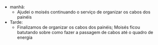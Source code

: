 - manhã:
	- Ajudei o moisés continuando o serviço de organizar os cabos dos painéis
- Tarde:
	- Finalizamos de organizar os cabos dos painéis; Moisés ficou batutando sobre como fazer a passagem de cabos até o quadro de energia
